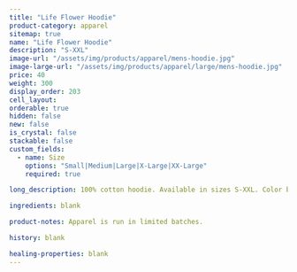```yaml
---
title: "Life Flower Hoodie"
product-category: apparel
sitemap: true
name: "Life Flower Hoodie"
description: "S-XXL"
image-url: "/assets/img/products/apparel/mens-hoodie.jpg"
image-large-url: "/assets/img/products/apparel/large/mens-hoodie.jpg"
price: 40
weight: 300
display_order: 203
cell_layout:
orderable: true
hidden: false
new: false
is_crystal: false
stackable: false
custom_fields:
  - name: Size
    options: "Small|Medium|Large|X-Large|XX-Large"
    required: true

long_description: 100% cotton hoodie. Available in sizes S-XXL. Color black.

ingredients: blank

product-notes: Apparel is run in limited batches.

history: blank

healing-properties: blank
---
```

